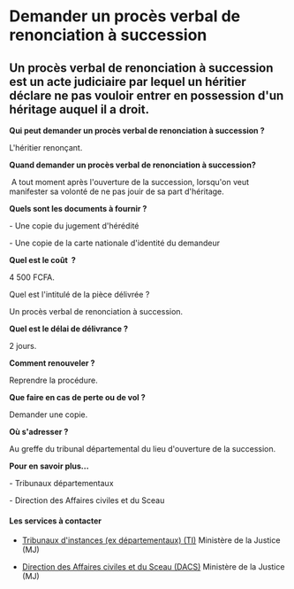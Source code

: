 # Demander un procès verbal de renonciation à succession

Un procès verbal de renonciation à succession est un acte judiciaire par lequel un héritier déclare ne pas vouloir entrer en possession d'un héritage auquel il a droit.
------------------------------------------------------------------------------------------------------------------------------------------------------------------------

**Qui peut demander un procès verbal de renonciation à succession ?**

L'héritier renonçant.  

**Quand demander un procès verbal de renonciation à succession?**

 A tout moment après l'ouverture de la succession, lorsqu'on veut manifester sa volonté de ne pas jouir de sa part d'héritage.  

**Quels sont les documents à fournir ?**

\- Une copie du jugement d'hérédité

\- Une copie de la carte nationale d'identité du demandeur  

**Quel est le coût  ?**

4 500 FCFA.

Quel est l'intitulé de la pièce délivrée ?

Un procès verbal de renonciation à succession.  

**Quel est le délai de délivrance ?**

2 jours.  

**Comment renouveler ?**

Reprendre la procédure.  

**Que faire en cas de perte ou de vol ?**

Demander une copie.  

**Où s'adresser ?**

Au greffe du tribunal départemental du lieu d'ouverture de la succession.  

**Pour en savoir plus...**

\- Tribunaux départementaux

\- Direction des Affaires civiles et du Sceau

#### Les services à contacter

*   [Tribunaux d'instances (ex départementaux) (TI)](../../../services/tribunaux-dinstances-ex-departementaux-ti.md) Ministère de la Justice (MJ)  
    
*   [Direction des Affaires civiles et du Sceau (DACS)](../../../services/direction-des-affaires-civiles-et-du-sceau-dacs.md) Ministère de la Justice (MJ)
